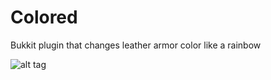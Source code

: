 Colored
=======

Bukkit plugin that changes leather armor color like a rainbow

![alt tag](http://i57.tinypic.com/2wdoyer.gif)

